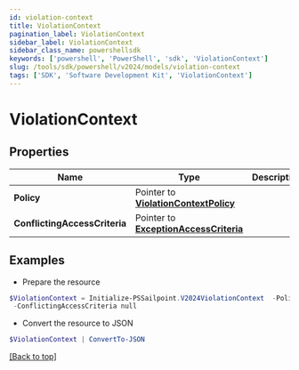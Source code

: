 ```yaml
---
id: violation-context
title: ViolationContext
pagination_label: ViolationContext
sidebar_label: ViolationContext
sidebar_class_name: powershellsdk
keywords: ['powershell', 'PowerShell', 'sdk', 'ViolationContext'] 
slug: /tools/sdk/powershell/v2024/models/violation-context
tags: ['SDK', 'Software Development Kit', 'ViolationContext']
---
```



# ViolationContext

## Properties

Name | Type | Description | Notes
------------ | ------------- | ------------- | -------------
**Policy** |  Pointer to [**ViolationContextPolicy**](violation-context-policy) |  | [optional] 
**ConflictingAccessCriteria** |  Pointer to [**ExceptionAccessCriteria**](exception-access-criteria) |  | [optional] 

## Examples

- Prepare the resource
```powershell
$ViolationContext = Initialize-PSSailpoint.V2024ViolationContext  -Policy null `
 -ConflictingAccessCriteria null
```

- Convert the resource to JSON
```powershell
$ViolationContext | ConvertTo-JSON
```


[[Back to top]](#) 

